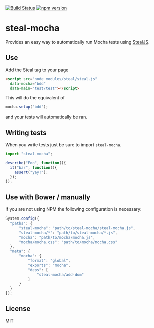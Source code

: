 [![Build Status](https://travis-ci.org/stealjs/steal-mocha.svg?branch=master)](https://travis-ci.org/stealjs/steal-mocha)
[![npm version](https://badge.fury.io/js/steal-mocha.svg)](http://badge.fury.io/js/steal-mocha)

# steal-mocha

Provides an easy way to automatically run Mocha tests using [StealJS](http://stealjs.com).

## Use

Add the Steal tag to your page

```html
<script src="node_modules/steal/steal.js"
  data-mocha="bdd"
  data-main="test/test"></script>
```

This will do the equivalent of

```js
mocha.setup("bdd");
```

and your tests will automatically be ran.

## Writing tests

When you write tests just be sure to import `steal-mocha`.

```js
import "steal-mocha";

describe("Foo", function(){
  it("bar", function(){
    assert("yay!");
  });
});
```

## Use with Bower / manually

If you are not using NPM the following configuration is necessary:

```js
System.config({
  "paths": {
      "steal-mocha": "path/to/steal-mocha/steal-mocha.js",
      "steal-mocha/*": "path/to/steal-mocha/*.js",
      "mocha": "path/to/mocha/mocha.js",
      "mocha/mocha.css": "path/to/mocha/mocha.css"
  },
  "meta": {
      "mocha": {
          "format": "global",
          "exports": "mocha",
          "deps": [
              "steal-mocha/add-dom"
          ]
      }
  }
});
```

## License

MIT

